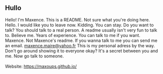 ## Hullo
Hello! I'm Maxence. This is a README. 
Not sure what you're doing here.
Hello.
I would like you to leave now. 
Kidding. 
You can stay.
Do you want to talk?
You should talk to a real person.
A readme usually isn't very fun to talk to.
Believe me.
Years of experience.
You can talk to me if you want.
Maxence.
Not Maxence's readme.
If you wanna talk to me you can send me an email.
maxence.maire@yahoo.fr
This is my personal adress by the way.
Don't go around showing it to everyone okay?
It's a secret between you and me.
Now go talk to someone. <br />
 <br />
Website: https://maxoups.github.io/

